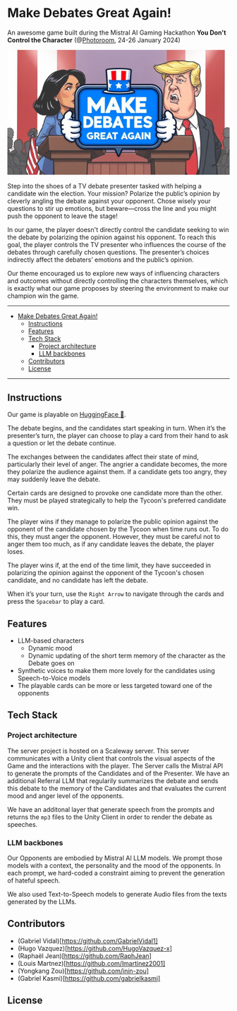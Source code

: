 # Make Debates Great Again!

An awesome game built during the Mistral AI Gaming Hackathon **You Don't Control the Character** (@[Photoroom](https://www.photoroom.com/company), 24-26 January 2024)

![Main image](assets/title.png)

Step into the shoes of a TV debate presenter tasked with helping a candidate win the election. Your mission? Polarize the public’s opinion by cleverly angling the debate against your opponent. Chose wisely your questions to stir up emotions, but beware—cross the line and you might push the opponent to leave the stage!

In our game, the player doesn't directly control the candidate seeking to win the debate by polarizing the opinion against his opponent. To reach this goal, the player controls the TV presenter who influences the course of the debates through carefully chosen questions. The presenter’s choices indirectly affect the debaters’ emotions and the public’s opinion. 

Our theme encouraged us to explore new ways of influencing characters and outcomes without directly controlling the characters themselves, which is exactly what our game proposes by steering the environment to make our champion win the game.

---
- [Make Debates Great Again!](#make-debates-great-again)
  - [Instructions](#instructions)
  - [Features](#features)
  - [Tech Stack](#tech-stack)
    - [Project architecture](#project-architecture)
    - [LLM backbones](#llm-backbones)
  - [Contributors](#contributors)
  - [License](#license)

---

## Instructions

Our game is playable on [HuggingFace 🤗](https://huggingface.co/spaces/Mistral-AI-Game-Jam/Team15). 

The debate begins, and the candidates start speaking in turn. When it’s the presenter’s turn, the player can choose to play a card from their hand to ask a question or let the debate continue.

The exchanges between the candidates affect their state of mind, particularly their level of anger. The angrier a candidate becomes, the more they polarize the audience against them. If a candidate gets too angry, they may suddenly leave the debate.

Certain cards are designed to provoke one candidate more than the other. They must be played strategically to help the Tycoon's preferred candidate win.

The player wins if they manage to polarize the public opinion against the opponent of the candidate chosen by the Tycoon when time runs out. To do this, they must anger the opponent. However, they must be careful not to anger them too much, as if any candidate leaves the debate, the player loses.

The player wins if, at the end of the time limit, they have succeeded in polarizing the opinion against the opponent of the Tycoon's chosen candidate, and no candidate has left the debate.

When it’s your turn, use the `Right Arrow` to navigate through the cards and press the `Spacebar` to play a card.

## Features

* LLM-based characters
  * Dynamic mood
  * Dynamic updating of the short term memory of the character as the Debate goes on
* Synthetic voices to make them more lovely for the candidates using Speech-to-Voice models
* The playable cards can be more or less targeted toward one of the opponents

## Tech Stack

### Project architecture

The server project is hosted on a Scaleway server. This server communicates with a Unity client that controls the visual aspects of the Game and the interactions with the player. The Server calls the Mistral API to generate the prompts of the Candidates and of the Presenter. We have an additional Referral LLM that regularily summarizes the debate and sends this debate to the memory of the Candidates and that evaluates the current mood and anger level of the opponents. 

We have an additonal layer that generate speech from the prompts and returns the `mp3` files to the Unity Client in order to render the debate as speeches. 

### LLM backbones

Our Opponents are embodied by Mistral AI LLM models. We prompt those models with a context, the personality and the mood of the opponents. In each prompt, we hard-coded a constraint aiming to prevent the generation of hateful speech.

We also used Text-to-Speech models to generate Audio files from the texts generated by the LLMs.

## Contributors

- (Gabriel Vidal)[https://github.com/GabrielVidal1]
- (Hugo Vazquez)[https://github.com/HugoVazquez-x]
- (Raphaël Jean)[https://github.com/RaphJean]
- (Louis Martnez)[https://github.com/lmartinez2001]
- (Yongkang Zou)[https://github.com/inin-zou]
- (Gabriel Kasmi)[https://github.com/gabrielkasmi]


## License

